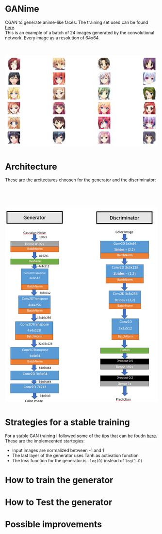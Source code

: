 # GANime
CGAN to generate anime-like faces. The training set used can be found [here](https://www.kaggle.com/splcher/animefacedataset).
</br>
This is an example of a batch of 24 images generated by the convolutional network. Every image as a resolution of 64x64.
</br>
<img src="Examples.png"
     alt="Generated Anime Faces"
     style="float: left; margin-top: 50px; margin-bottom: 50px;" />
     

# Architecture
These are the arcitectures choosen for the generator and the discriminator:

</br>
<img src="Architecture.png"
     alt="Layer diagram"
     style="float: left; margin-top: 50px; margin-bottom: 50px;" />

# Strategies for a stable training
For a stable GAN training I followed some of the tips that can be foudn [here](https://github.com/soumith/ganhacks).
These are the implemeented startegies:
* Input images are normalized between -1 and 1
* The last layer of the generator uses Tanh as activation function
* The loss function for the generator is `-log(D)` instead of `log(1-D)`


# How to train the generator

# How to Test the generator

# Possible improvements
